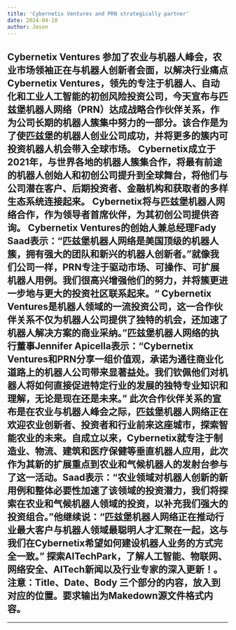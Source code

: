 ```yaml
---
title: 'Cybernetix Ventures and PRN strategically partner'
date: 2024-04-18
author: Jeson
---
```


Cybernetix Ventures 参加了农业与机器人峰会，农业市场领袖正在与机器人创新者会面，以解决行业痛点 Cybernetix Ventures，领先的专注于机器人、自动化和工业人工智能的初创风险投资公司，今天宣布与匹兹堡机器人网络（PRN）达成战略合作伙伴关系，作为公司长期的机器人簇集中努力的一部分。该合作是为了使匹兹堡的机器人创业公司成功，并将更多的簇内可投资机器人机会带入全球市场。 Cybernetix成立于2021年，与世界各地的机器人簇集合作，将最有前途的机器人创始人和初创公司提升到全球舞台，将他们与公司潜在客户、后期投资者、金融机构和获取者的多样生态系统连接起来。 Cybernetix将与匹兹堡机器人网络合作，作为领导者首席伙伴，为其初创公司提供咨询。 Cybernetix Ventures的创始人兼总经理Fady Saad表示：“匹兹堡机器人网络是美国顶级的机器人簇，拥有强大的团队和新兴的机器人创新者。”就像我们公司一样，PRN专注于驱动市场、可操作、可扩展机器人用例。我们很高兴增强他们的努力，并将簇更进一步地与更大的投资社区联系起来。“ Cybernetix Ventures是机器人领域的一流投资公司，这一合作伙伴关系不仅为机器人公司提供了独特的机会，还加速了机器人解决方案的商业采纳。”匹兹堡机器人网络的执行董事Jennifer Apicella表示：“Cybernetix Ventures和PRN分享一组价值观，承诺为通往商业化道路上的机器人公司带来显著益处。我们钦佩他们对机器人将如何直接促进特定行业的发展的独特专业知识和理解，无论是现在还是未来。” 此次合作伙伴关系的宣布是在农业与机器人峰会之际，匹兹堡机器人网络正在欢迎农业创新者、投资者和行业前来这座城市，探索智能农业的未来。自成立以来，Cybernetix就专注于制造业、物流、建筑和医疗保健等垂直机器人应用，此次作为其新的扩展重点到农业和气候机器人的发射台参与了这一活动。Saad表示：“农业领域对机器人创新的新用例和整体必要性加速了该领域的投资潜力，我们将探索在农业和气候机器人领域的投资，以补充我们强大的投资组合。”他继续说：“匹兹堡机器人网络正在推动行业最大客户与机器人领域最聪明人才汇聚在一起，这与我们在Cybernetix希望如何建设机器人业务的方式完全一致。” 探索AITechPark，了解人工智能、物联网、网络安全、AITech新闻以及行业专家的深入更新！。注意：Title、Date、Body 三个部分的内容，放入到对应的位置。要求输出为Makedown源文件格式内容。 
---
---
